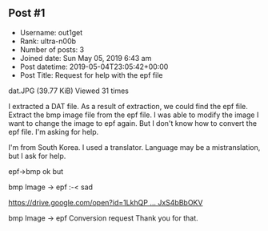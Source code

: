 ## Post #1
- Username: out1get
- Rank: ultra-n00b
- Number of posts: 3
- Joined date: Sun May 05, 2019 6:43 am
- Post datetime: 2019-05-04T23:05:42+00:00
- Post Title: Request for help with the epf file

dat.JPG (39.77 KiB) Viewed 31 times



I extracted a DAT file.
As a result of extraction, we could find the epf file.
Extract the bmp image file from the epf file.
I was able to modify the image
I want to change the image to epf again.
But I don't know how to convert the epf file.
I'm asking for help.

I'm from South Korea. I used a translator.
Language may be a mistranslation, but I ask for help.

epf→bmp ok  but

bmp Image →  epf :-< sad

[https://drive.google.com/open?id=1LkhQP ... JxS4bBbOKV](https://drive.google.com/open?id=1LkhQPocOdGye4ZANRH4DGGJxS4bBbOKV)

bmp Image → epf    Conversion request Thank you for that.
